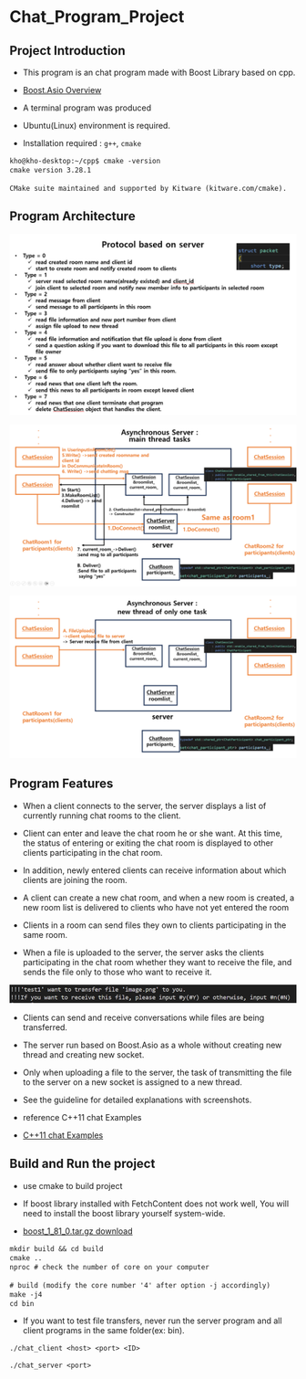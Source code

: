# Chat_Program_Project

## Project Introduction

- This program is an chat program made with Boost Library based on cpp. 

- [Boost.Asio Overview](https://www.boost.org/doc/libs/1_81_0/doc/html/boost_asio/overview.html)

- A terminal program was produced 

- Ubuntu(Linux) environment is required. 

- Installation required : `g++`, `cmake`

```
kho@kho-desktop:~/cpp$ cmake -version
cmake version 3.28.1

CMake suite maintained and supported by Kitware (kitware.com/cmake).
```
## Program Architecture

![alt text](./img/image.png)

![alt text](./img/image-1.png)

![alt text](./img/image-2.png)

## Program Features

- When a client connects to the server, the server displays a list of currently running chat rooms to the client.

- Client can enter and leave the chat room he or she want. At this time, the status of entering or exiting the chat room is displayed to other clients participating in the chat room.

- In addition, newly entered clients can receive information about which clients are joining the room. 

- A client can create a new chat room, and when a new room is created, a new room list is delivered to clients who have not yet entered the room

- Clients in a room can send files they own to clients participating in the same room.

- When a file is uploaded to the server, the server asks the clients participating in the chat room whether they want to receive the file, and sends the file only to those who want to receive it.

![alt text](./img/image-3.png)

- Clients can send and receive conversations while files are being transferred.

- The server run based on Boost.Asio as a whole without creating new thread and creating new socket.

- Only when uploading a file to the server, the task of transmitting the file to the server on a new socket is assigned to a new thread.

- See the guideline for detailed explanations with screenshots.

- reference C++11 chat Examples

- [C++11 chat Examples](https://www.boost.org/doc/libs/1_78_0/doc/html/boost_asio/examples/cpp11_examples.html)


## Build and Run the project

- use cmake to build project

- If boost library installed with FetchContent does not work well, You will need to install the boost library yourself system-wide.

- [boost_1_81_0.tar.gz download](https://boostorg.jfrog.io/artifactory/main/release/1.81.0/source/boost_1_81_0.tar.gz)


```
mkdir build && cd build 
cmake .. 
nproc # check the number of core on your computer

# build (modify the core number '4' after option -j accordingly)
make -j4
cd bin
```
- If you want to test file transfers, never run the server program and all client programs in the same folder(ex: bin).

```
./chat_client <host> <port> <ID>
```

```
./chat_server <port>
```